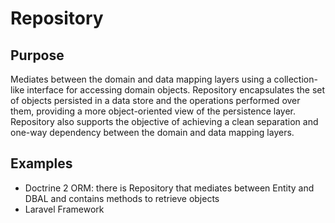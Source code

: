 # Repository

## Purpose

Mediates between the domain and data mapping layers using a collection-like interface for accessing domain objects.
Repository encapsulates the set of objects persisted in a data store and the operations performed over them, providing a more object-oriented view of the persistence layer.
Repository also supports the objective of achieving a clean separation and one-way dependency between the domain and data mapping layers.

## Examples

* Doctrine 2 ORM: there is Repository that mediates between Entity and DBAL and contains methods to retrieve objects
* Laravel Framework
